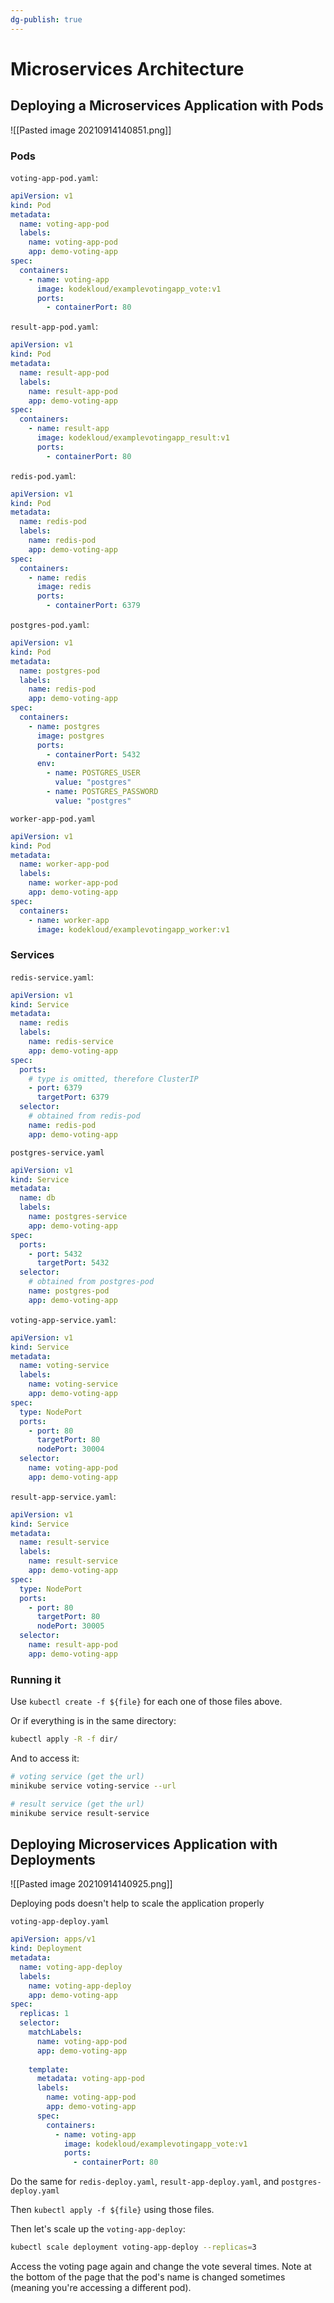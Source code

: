 ```yaml
---
dg-publish: true
---
```

# Microservices Architecture


## Deploying a Microservices Application with Pods

![[Pasted image 20210914140851.png]]

### Pods

`voting-app-pod.yaml`:
```yaml
apiVersion: v1
kind: Pod
metadata:
  name: voting-app-pod
  labels:
    name: voting-app-pod
    app: demo-voting-app
spec:
  containers:
    - name: voting-app
      image: kodekloud/examplevotingapp_vote:v1
      ports:
        - containerPort: 80
```

`result-app-pod.yaml`:
```yaml
apiVersion: v1
kind: Pod
metadata:
  name: result-app-pod
  labels:
    name: result-app-pod
    app: demo-voting-app
spec:
  containers:
    - name: result-app
      image: kodekloud/examplevotingapp_result:v1
      ports:
        - containerPort: 80
```

`redis-pod.yaml`:
```yaml
apiVersion: v1
kind: Pod
metadata:
  name: redis-pod
  labels:
    name: redis-pod
    app: demo-voting-app
spec:
  containers:
    - name: redis
      image: redis
      ports:
        - containerPort: 6379
```

`postgres-pod.yaml`:
```yaml
apiVersion: v1
kind: Pod
metadata:
  name: postgres-pod
  labels:
    name: redis-pod
    app: demo-voting-app
spec:
  containers:
    - name: postgres
      image: postgres
      ports:
        - containerPort: 5432
      env:
        - name: POSTGRES_USER
          value: "postgres"
        - name: POSTGRES_PASSWORD
          value: "postgres"
```

`worker-app-pod.yaml`
```yaml
apiVersion: v1
kind: Pod
metadata:
  name: worker-app-pod
  labels:
    name: worker-app-pod
    app: demo-voting-app
spec:
  containers:
    - name: worker-app
      image: kodekloud/examplevotingapp_worker:v1
```


### Services

`redis-service.yaml`:
```yaml
apiVersion: v1
kind: Service
metadata:
  name: redis
  labels:
    name: redis-service
    app: demo-voting-app
spec:
  ports:
    # type is omitted, therefore ClusterIP
    - port: 6379
      targetPort: 6379
  selector:
    # obtained from redis-pod
    name: redis-pod
    app: demo-voting-app
```

`postgres-service.yaml`
```yaml
apiVersion: v1
kind: Service
metadata:
  name: db
  labels:
    name: postgres-service
    app: demo-voting-app
spec:
  ports:
    - port: 5432
      targetPort: 5432
  selector:
    # obtained from postgres-pod
    name: postgres-pod
    app: demo-voting-app
```

`voting-app-service.yaml`:
```yaml
apiVersion: v1
kind: Service
metadata:
  name: voting-service
  labels:
    name: voting-service
    app: demo-voting-app
spec:
  type: NodePort
  ports:
    - port: 80
      targetPort: 80
      nodePort: 30004
  selector:
    name: voting-app-pod
    app: demo-voting-app
```

`result-app-service.yaml`:
```yaml
apiVersion: v1
kind: Service
metadata:
  name: result-service
  labels:
    name: result-service
    app: demo-voting-app
spec:
  type: NodePort
  ports:
    - port: 80
      targetPort: 80
      nodePort: 30005
  selector:
    name: result-app-pod
    app: demo-voting-app
```


### Running it

Use `kubectl create -f ${file}` for each one of those files above.

Or if everything is in the same directory:
```sh
kubectl apply -R -f dir/
```

And to access it:
```sh
# voting service (get the url)
minikube service voting-service --url

# result service (get the url)
minikube service result-service
```

## Deploying Microservices Application with Deployments

![[Pasted image 20210914140925.png]]

Deploying pods doesn't help to scale the application properly

`voting-app-deploy.yaml`
```yaml
apiVersion: apps/v1
kind: Deployment
metadata:
  name: voting-app-deploy
  labels:
    name: voting-app-deploy
    app: demo-voting-app
spec:
  replicas: 1
  selector:
    matchLabels:
      name: voting-app-pod
      app: demo-voting-app
      
    template:
      metadata: voting-app-pod
      labels:
        name: voting-app-pod
        app: demo-voting-app
      spec:
        containers:
          - name: voting-app
            image: kodekloud/examplevotingapp_vote:v1
            ports:
              - containerPort: 80
```

Do the same for `redis-deploy.yaml`, `result-app-deploy.yaml`, and `postgres-deploy.yaml`

Then `kubectl apply -f ${file}` using those files.

Then let's scale up the `voting-app-deploy`:
```sh
kubectl scale deployment voting-app-deploy --replicas=3
```

Access the voting page again and change the vote several times. Note at the bottom of the page that the pod's name is changed sometimes (meaning you're accessing a different pod).


